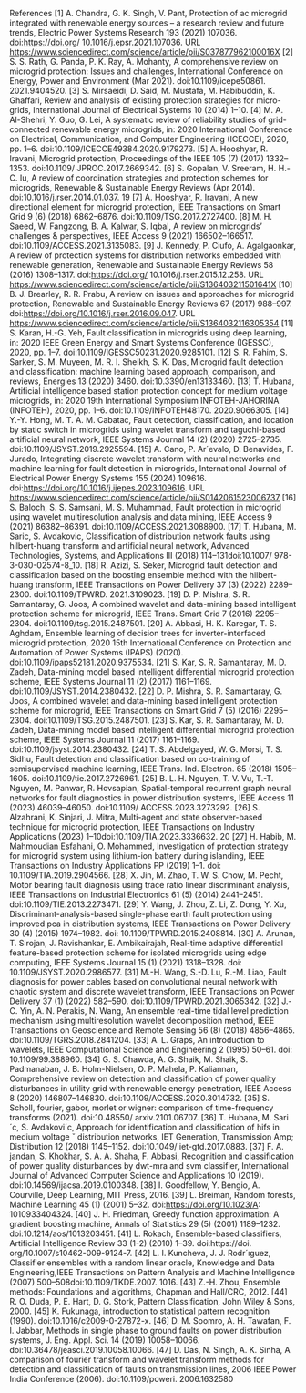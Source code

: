 References 
[1] A. Chandra, G. K. Singh, V. Pant, Protection of ac microgrid integrated with renewable energy sources – a
research review and future trends, Electric Power Systems Research 193 (2021) 107036. doi:https://doi.org/
10.1016/j.epsr.2021.107036.
URL https://www.sciencedirect.com/science/article/pii/S037877962100016X
[2] S. S. Rath, G. Panda, P. K. Ray, A. Mohanty, A comprehensive review on microgrid protection: Issues and
challenges, International Conference on Energy, Power and Environment (Mar 2021). doi:10.1109/icepe50861.
2021.9404520.
[3] S. Mirsaeidi, D. Said, M. Mustafa, M. Habibuddin, K. Ghaffari, Review and analysis of existing protection
strategies for micro-grids, International Journal of Electrical Systems 10 (2014) 1–10.
[4] M. A. Al-Shehri, Y. Guo, G. Lei, A systematic review of reliability studies of grid-connected renewable energy microgrids, in: 2020 International Conference on Electrical, Communication, and Computer Engineering (ICECCE),
2020, pp. 1–6. doi:10.1109/ICECCE49384.2020.9179273.
[5] A. Hooshyar, R. Iravani, Microgrid protection, Proceedings of the IEEE 105 (7) (2017) 1332–1353. doi:10.1109/
JPROC.2017.2669342.
[6] S. Gopalan, V. Sreeram, H. H.-C. Iu, A review of coordination strategies and protection schemes for microgrids,
Renewable & Sustainable Energy Reviews (Apr 2014). doi:10.1016/j.rser.2014.01.037.
19
[7] A. Hooshyar, R. Iravani, A new directional element for microgrid protection, IEEE Transactions on Smart Grid
9 (6) (2018) 6862–6876. doi:10.1109/TSG.2017.2727400.
[8] M. H. Saeed, W. Fangzong, B. A. Kalwar, S. Iqbal, A review on microgrids’ challenges & perspectives, IEEE
Access 9 (2021) 166502–166517. doi:10.1109/ACCESS.2021.3135083.
[9] J. Kennedy, P. Ciufo, A. Agalgaonkar, A review of protection systems for distribution networks embedded with
renewable generation, Renewable and Sustainable Energy Reviews 58 (2016) 1308–1317. doi:https://doi.org/
10.1016/j.rser.2015.12.258.
URL https://www.sciencedirect.com/science/article/pii/S136403211501641X
[10] B. J. Brearley, R. R. Prabu, A review on issues and approaches for microgrid protection, Renewable and Sustainable Energy Reviews 67 (2017) 988–997. doi:https://doi.org/10.1016/j.rser.2016.09.047.
URL https://www.sciencedirect.com/science/article/pii/S1364032116305354
[11] S. Karan, H.-G. Yeh, Fault classification in microgrids using deep learning, in: 2020 IEEE Green Energy and
Smart Systems Conference (IGESSC), 2020, pp. 1–7. doi:10.1109/IGESSC50231.2020.9285101.
[12] S. R. Fahim, S. Sarker, S. M. Muyeen, M. R. I. Sheikh, S. K. Das, Microgrid fault detection and classification:
machine learning based approach, comparison, and reviews, Energies 13 (2020) 3460. doi:10.3390/en13133460.
[13] T. Hubana, Artificial intelligence based station protection concept for medium voltage microgrids, in: 2020 19th
International Symposium INFOTEH-JAHORINA (INFOTEH), 2020, pp. 1–6. doi:10.1109/INFOTEH48170.
2020.9066305.
[14] Y.-Y. Hong, M. T. A. M. Cabatac, Fault detection, classification, and location by static switch in microgrids using
wavelet transform and taguchi-based artificial neural network, IEEE Systems Journal 14 (2) (2020) 2725–2735.
doi:10.1109/JSYST.2019.2925594.
[15] A. Cano, P. Ar´evalo, D. Benavides, F. Jurado, Integrating discrete wavelet transform with neural networks and
machine learning for fault detection in microgrids, International Journal of Electrical Power Energy Systems 155
(2024) 109616. doi:https://doi.org/10.1016/j.ijepes.2023.109616.
URL https://www.sciencedirect.com/science/article/pii/S0142061523006737
[16] S. Baloch, S. S. Samsani, M. S. Muhammad, Fault protection in microgrid using wavelet multiresolution analysis
and data mining, IEEE Access 9 (2021) 86382–86391. doi:10.1109/ACCESS.2021.3088900.
[17] T. Hubana, M. Saric, S. Avdakovic, Classification of distribution network faults using hilbert-huang transform
and artificial neural network, Advanced Technologies, Systems, and Applications III (2018) 114–131doi:10.1007/
978-3-030-02574-8_10.
[18] R. Azizi, S. Seker, Microgrid fault detection and classification based on the boosting ensemble method with the
hilbert-huang transform, IEEE Transactions on Power Delivery 37 (3) (2022) 2289–2300. doi:10.1109/TPWRD.
2021.3109023.
[19] D. P. Mishra, S. R. Samantaray, G. Joos, A combined wavelet and data-mining based intelligent protection scheme
for microgrid, IEEE Trans. Smart Grid 7 (2016) 2295–2304. doi:10.1109/tsg.2015.2487501.
[20] A. Abbasi, H. K. Karegar, T. S. Aghdam, Ensemble learning of decision trees for inverter-interfaced microgrid
protection, 2020 15th International Conference on Protection and Automation of Power Systems (IPAPS) (2020).
doi:10.1109/ipaps52181.2020.9375534.
[21] S. Kar, S. R. Samantaray, M. D. Zadeh, Data-mining model based intelligent differential microgrid protection
scheme, IEEE Systems Journal 11 (2) (2017) 1161–1169. doi:10.1109/JSYST.2014.2380432.
[22] D. P. Mishra, S. R. Samantaray, G. Joos, A combined wavelet and data-mining based intelligent protection scheme
for microgrid, IEEE Transactions on Smart Grid 7 (5) (2016) 2295–2304. doi:10.1109/TSG.2015.2487501.
[23] S. Kar, S. R. Samantaray, M. D. Zadeh, Data-mining model based intelligent differential microgrid protection
scheme, IEEE Systems Journal 11 (2017) 1161–1169. doi:10.1109/jsyst.2014.2380432.
[24] T. S. Abdelgayed, W. G. Morsi, T. S. Sidhu, Fault detection and classification based on co-training of semisupervised machine learning, IEEE Trans. Ind. Electron. 65 (2018) 1595–1605. doi:10.1109/tie.2017.2726961.
[25] B. L. H. Nguyen, T. V. Vu, T.-T. Nguyen, M. Panwar, R. Hovsapian, Spatial-temporal recurrent graph neural
networks for fault diagnostics in power distribution systems, IEEE Access 11 (2023) 46039–46050. doi:10.1109/
ACCESS.2023.3273292.
[26] S. Alzahrani, K. Sinjari, J. Mitra, Multi-agent and state observer-based technique for microgrid protection, IEEE
Transactions on Industry Applications (2023) 1–10doi:10.1109/TIA.2023.3336632.
20
[27] H. Habib, M. Mahmoudian Esfahani, O. Mohammed, Investigation of protection strategy for microgrid system
using lithium-ion battery during islanding, IEEE Transactions on Industry Applications PP (2019) 1–1. doi:
10.1109/TIA.2019.2904566.
[28] X. Jin, M. Zhao, T. W. S. Chow, M. Pecht, Motor bearing fault diagnosis using trace ratio linear discriminant
analysis, IEEE Transactions on Industrial Electronics 61 (5) (2014) 2441–2451. doi:10.1109/TIE.2013.2273471.
[29] Y. Wang, J. Zhou, Z. Li, Z. Dong, Y. Xu, Discriminant-analysis-based single-phase earth fault protection using
improved pca in distribution systems, IEEE Transactions on Power Delivery 30 (4) (2015) 1974–1982. doi:
10.1109/TPWRD.2015.2408814.
[30] A. Arunan, T. Sirojan, J. Ravishankar, E. Ambikairajah, Real-time adaptive differential feature-based protection
scheme for isolated microgrids using edge computing, IEEE Systems Journal 15 (1) (2021) 1318–1328. doi:
10.1109/JSYST.2020.2986577.
[31] M.-H. Wang, S.-D. Lu, R.-M. Liao, Fault diagnosis for power cables based on convolutional neural network with
chaotic system and discrete wavelet transform, IEEE Transactions on Power Delivery 37 (1) (2022) 582–590.
doi:10.1109/TPWRD.2021.3065342.
[32] J.-C. Yin, A. N. Perakis, N. Wang, An ensemble real-time tidal level prediction mechanism using multiresolution
wavelet decomposition method, IEEE Transactions on Geoscience and Remote Sensing 56 (8) (2018) 4856–4865.
doi:10.1109/TGRS.2018.2841204.
[33] A. L. Graps, An introduction to wavelets, IEEE Computational Science and Engineering 2 (1995) 50–61. doi:
10.1109/99.388960.
[34] G. S. Chawda, A. G. Shaik, M. Shaik, S. Padmanaban, J. B. Holm-Nielsen, O. P. Mahela, P. Kaliannan, Comprehensive review on detection and classification of power quality disturbances in utility grid with renewable energy
penetration, IEEE Access 8 (2020) 146807–146830. doi:10.1109/ACCESS.2020.3014732.
[35] S. Scholl, fourier, gabor, morlet or wigner: comparison of time-frequency transforms (2021). doi:10.48550/
arxiv.2101.06707.
[36] T. Hubana, M. Sari´c, S. Avdakovi´c, Approach for identification and classification of hifs in medium voltage ˇ
distribution networks, IET Generation, Transmission Amp; Distribution 12 (2018) 1145–1152. doi:10.1049/
iet-gtd.2017.0883.
[37] F. A. jandan, S. Khokhar, S. A. A. Shaha, F. Abbasi, Recognition and classification of power quality disturbances
by dwt-mra and svm classifier, International Journal of Advanced Computer Science and Applications 10 (2019).
doi:10.14569/ijacsa.2019.0100348.
[38] I. Goodfellow, Y. Bengio, A. Courville, Deep Learning, MIT Press, 2016.
[39] L. Breiman, Random forests, Machine Learning 45 (1) (2001) 5–32. doi:https://doi.org/10.1023/A:
1010933404324.
[40] J. H. Friedman, Greedy function approximation: A gradient boosting machine, Annals of Statistics 29 (5) (2001)
1189–1232. doi:10.1214/aos/1013203451.
[41] L. Rokach, Ensemble-based classifiers, Artificial Intelligence Review 33 (1-2) (2010) 1–39. doi:https://doi.
org/10.1007/s10462-009-9124-7.
[42] L. I. Kuncheva, J. J. Rodr´ıguez, Classifier ensembles with a random linear oracle, Knowledge and Data Engineering,IEEE Transactions on Pattern Analysis and Machine Intelligence (2007) 500–508doi:10.1109/TKDE.2007.
1016.
[43] Z.-H. Zhou, Ensemble methods: Foundations and algorithms, Chapman and Hall/CRC, 2012.
[44] R. O. Duda, P. E. Hart, D. G. Stork, Pattern Classification, John Wiley & Sons, 2000.
[45] K. Fukunaga, introduction to statistical pattern recognition (1990). doi:10.1016/c2009-0-27872-x.
[46] D. M. Soomro, A. H. Tawafan, F. I. Jabbar, Methods in single phase to ground faults on power distribution
systems, J. Eng. Appl. Sci. 14 (2019) 10058–10066. doi:10.36478/jeasci.2019.10058.10066.
[47] D. Das, N. Singh, A. K. Sinha, A comparison of fourier transform and wavelet transform methods for detection and
classification of faults on transmission lines, 2006 IEEE Power India Conference (2006). doi:10.1109/poweri.
2006.1632580

